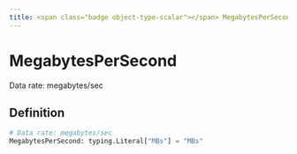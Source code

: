 ```yaml
---
title: <span class="badge object-type-scalar"></span> MegabytesPerSecond
---
```

# <span class="badge object-type-scalar"></span> MegabytesPerSecond

Data rate: megabytes/sec

## Definition

```python
# Data rate: megabytes/sec
MegabytesPerSecond: typing.Literal["MBs"] = "MBs"
```
